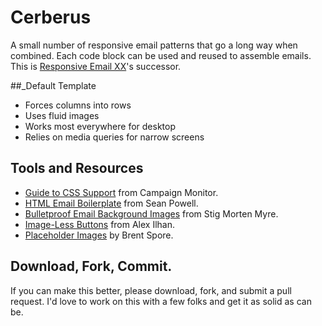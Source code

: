 Cerberus
========

A small number of responsive email patterns that go a long way when combined. Each code block can be used and reused to assemble emails. This is [Responsive Email XX](https://github.com/TedGoas/Responsive-Email-XX)'s successor.

##_Default Template
* Forces columns into rows
* Uses fluid images
* Works most everywhere for desktop
* Relies on media queries for narrow screens

## Tools and Resources
* [Guide to CSS Support](http://www.campaignmonitor.com/css) from Campaign Monitor.
* [HTML Email Boilerplate](http://htmlemailboilerplate.com/) from Sean Powell.
* [Bulletproof Email Background Images](http://backgrounds.cm/) from Stig Morten Myre.
* [Image-Less Buttons](http://codepen.io/Omgitsonlyalex/pen/cKEyx) from Alex Ilhan.
* [Placeholder Images](http://placehold.it/) by Brent Spore.

## Download, Fork, Commit.
If you can make this better, please download, fork, and submit a pull request. I'd love to work on this with a few folks and get it as solid as can be.